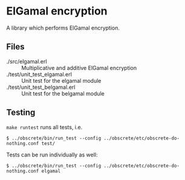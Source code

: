 # ElGamal encryption

A library which performs ElGamal encryption.

## Files

<dl>
  <dt>./src/elgamal.erl</dt>
  <dd>Multiplicative and additive ElGamal encryption</dd>
  <dt>./test/unit_test_elgamal.erl</dt>
  <dd>Unit test for the elgamal module</dd>
  <dt>./test/unit_test_belgamal.erl</dt>
  <dd>Unit test for the belgamal module</dd>
</dl>

## Testing

`make runtest` runs all tests, i.e.

`$ ../obscrete/bin/run_test --config ../obscrete/etc/obscrete-do-nothing.conf test/`

Tests can be run individually as well:

`$ ../obscrete/bin/run_test --config ../obscrete/etc/obscrete-do-nothing.conf elgamal`
